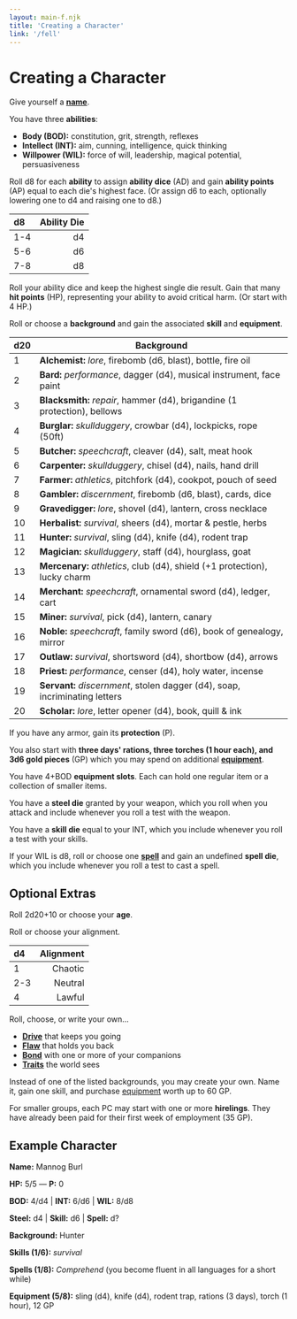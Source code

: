 ```yaml
---
layout: main-f.njk
title: 'Creating a Character'
link: '/fell'
---
```


# Creating a Character

Give yourself a **[name](/fell/tables/#names)**.

You have three **abilities**:

- **Body (BOD):** constitution, grit, strength, reflexes
- **Intellect (INT):** aim, cunning, intelligence, quick thinking
- **Willpower (WIL):** force of will, leadership, magical potential, persuasiveness

Roll d8 for each **ability** to assign **ability dice** (AD) and gain **ability points** (AP) equal to each die's highest face. (Or assign d6 to each, optionally lowering one to d4 and raising one to d8.)

d8|Ability Die
:--|--:
1-4|d4
5-6|d6
7-8|d8

Roll your ability dice and keep the highest single die result. Gain that many **hit points** (HP), representing your ability to avoid critical harm. (Or start with 4 HP.)

Roll or choose a **background** and gain the associated **skill** and **equipment**.

d20|Background
:--|---
1| **Alchemist:** *lore*, firebomb (d6, blast), bottle, fire oil
2| **Bard:** *performance*, dagger (d4), musical instrument, face paint
3| **Blacksmith:** *repair*, hammer (d4), brigandine (1 protection), bellows
4| **Burglar:** *skullduggery*, crowbar (d4), lockpicks, rope (50ft)
5| **Butcher:** *speechcraft*, cleaver (d4), salt, meat hook
6| **Carpenter:** *skullduggery*, chisel (d4), nails, hand drill
7| **Farmer:** *athletics*, pitchfork (d4), cookpot, pouch of seed
8| **Gambler:** *discernment*, firebomb (d6, blast), cards, dice
9| **Gravedigger:** *lore*, shovel (d4), lantern, cross necklace
10| **Herbalist:** *survival*, sheers (d4), mortar & pestle, herbs
11| **Hunter:** *survival*, sling (d4), knife (d4), rodent trap
12| **Magician:** *skullduggery*, staff (d4), hourglass, goat
13| **Mercenary:** *athletics*, club (d4), shield (+1 protection), lucky charm
14| **Merchant:** *speechcraft*, ornamental sword (d4), ledger, cart
15| **Miner:** *survival*, pick (d4), lantern, canary
16| **Noble:** *speechcraft*, family sword (d6), book of genealogy, mirror
17| **Outlaw:** *survival*, shortsword (d4), shortbow (d4), arrows
18| **Priest:** *performance*, censer (d4), holy water, incense
19| **Servant:** *discernment*, stolen dagger (d4), soap, incriminating letters
20| **Scholar:** *lore*, letter opener (d4), book, quill & ink

If you have any armor, gain its **protection** (P).

You also start with **three days' rations, three torches (1 hour each), and 3d6 gold pieces** (GP) which you may spend on additional **[equipment](/fell/tables/#equipment)**.

You have 4+BOD **equipment slots**. Each can hold one regular item or a collection of smaller items.

You have a **steel die** granted by your weapon, which you roll when you attack and include whenever you roll a test with the weapon.

You have a **skill die** equal to your INT, which you include whenever you roll a test with your skills.

If your WIL is d8, roll or choose one **[spell](/fell/tables/#spells)** and gain an undefined **spell die**, which you include whenever you roll a test to cast a spell.

## Optional Extras

Roll 2d20+10 or choose your **age**.

Roll or choose your alignment.

d4|Alignment
:--|--:
1|Chaotic
2-3|Neutral
4|Lawful

Roll, choose, or write your own...

- **[Drive](/fell/tables/#drives)** that keeps you going
- **[Flaw](/fell/tables/#flaws)** that holds you back
- **[Bond](/fell/tables/#bonds)** with one or more of your companions
- **[Traits](/fell/tables/#traits)** the world sees

Instead of one of the listed backgrounds, you may create your own. Name it, gain one skill, and purchase [equipment](/fell/playing-the-game/#equipment) worth up to 60 GP.

For smaller groups, each PC may start with one or more **hirelings**. They have already been paid for their first week of employment (35 GP).

## Example Character

**Name:** Mannog Burl

**HP:** 5/5 — **P:** 0

**BOD:** 4/d4 | **INT:** 6/d6 | **WIL:** 8/d8

**Steel:** d4 | **Skill:** d6 | **Spell:** d?

**Background:** Hunter

**Skills (1/6):** *survival*

**Spells (1/8):** *Comprehend* (you become fluent in all languages for a short while)

**Equipment (5/8):** sling (d4), knife (d4), rodent trap, rations (3 days), torch (1 hour), 12 GP
